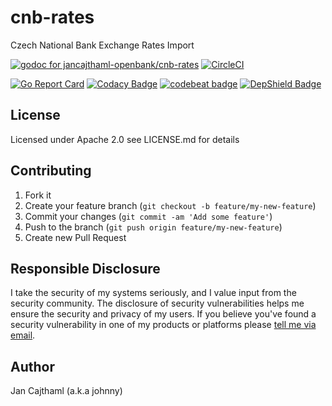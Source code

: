# cnb-rates

Czech National Bank Exchange Rates Import

[![godoc for jancajthaml-openbank/cnb-rates](https://godoc.org/github.com/nathany/looper?status.svg)](https://godoc.org/github.com/jancajthaml-openbank/cnb-rates) [![CircleCI](https://circleci.com/gh/jancajthaml-openbank/cnb-rates/tree/master.svg?style=shield)](https://circleci.com/gh/jancajthaml-openbank/cnb-rates/tree/master)

[![Go Report Card](https://goreportcard.com/badge/github.com/jancajthaml-openbank/cnb-rates)](https://goreportcard.com/report/github.com/jancajthaml-openbank/cnb-rates) [![Codacy Badge](https://api.codacy.com/project/badge/Grade/c3185b6c5940475c8773c98d754bd17c)](https://www.codacy.com/app/jancajthaml-openbank/cnb-rates?utm_source=github.com&amp;utm_medium=referral&amp;utm_content=jancajthaml-openbank/cnb-rates&amp;utm_campaign=Badge_Grade) [![codebeat badge](https://codebeat.co/badges/2baf283e-9f92-4e61-af1c-d8d37a688b87)](https://codebeat.co/projects/github-com-jancajthaml-openbank-cnb-rates-master) [![DepShield Badge](https://depshield.sonatype.org/badges/jancajthaml-openbank/cnb-rates/depshield.svg)](https://depshield.github.io)

## License

Licensed under Apache 2.0 see LICENSE.md for details

## Contributing

1. Fork it
2. Create your feature branch (`git checkout -b feature/my-new-feature`)
3. Commit your changes (`git commit -am 'Add some feature'`)
4. Push to the branch (`git push origin feature/my-new-feature`)
5. Create new Pull Request

## Responsible Disclosure

I take the security of my systems seriously, and I value input from the security community. The disclosure of security vulnerabilities helps me ensure the security and privacy of my users. If you believe you've found a security vulnerability in one of my products or platforms please [tell me via email](mailto:jan.cajthaml@gmail.com).

## Author

Jan Cajthaml (a.k.a johnny)
